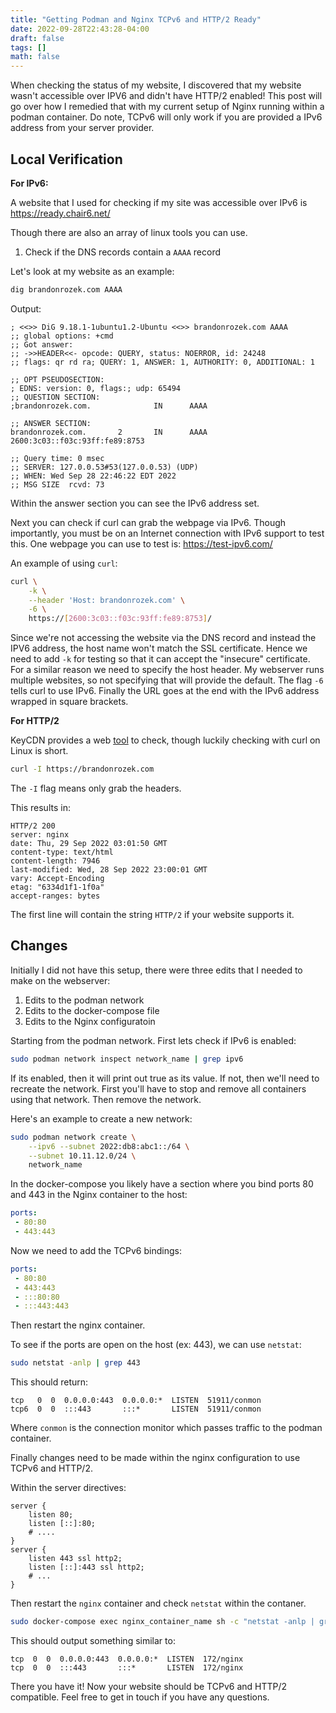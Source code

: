 ```yaml
---
title: "Getting Podman and Nginx TCPv6 and HTTP/2 Ready"
date: 2022-09-28T22:43:28-04:00
draft: false
tags: []
math: false
---
```


When checking the status of my website, I discovered that my website wasn't accessible over IPV6 and didn't have HTTP/2 enabled! This post will go over how I remedied that with my current setup of Nginx running within a podman container. Do note, TCPv6 will only work if you are provided a IPv6 address from your server provider.

## Local Verification

**For IPv6:**

A website that I used for checking if my site was accessible over IPv6 is https://ready.chair6.net/

Though there are also an array of linux tools you can use.

1. Check if the DNS records contain a `AAAA` record

Let's look at my website as an example:

```bash
dig brandonrozek.com AAAA
```

Output:

```
; <<>> DiG 9.18.1-1ubuntu1.2-Ubuntu <<>> brandonrozek.com AAAA
;; global options: +cmd
;; Got answer:
;; ->>HEADER<<- opcode: QUERY, status: NOERROR, id: 24248
;; flags: qr rd ra; QUERY: 1, ANSWER: 1, AUTHORITY: 0, ADDITIONAL: 1

;; OPT PSEUDOSECTION:
; EDNS: version: 0, flags:; udp: 65494
;; QUESTION SECTION:
;brandonrozek.com.              IN      AAAA

;; ANSWER SECTION:
brandonrozek.com.       2       IN      AAAA    2600:3c03::f03c:93ff:fe89:8753

;; Query time: 0 msec
;; SERVER: 127.0.0.53#53(127.0.0.53) (UDP)
;; WHEN: Wed Sep 28 22:46:22 EDT 2022
;; MSG SIZE  rcvd: 73

```

Within the answer section you can see the IPv6 address set.

Next you can check if curl can grab the webpage via IPv6. Though importantly, you must be on an Internet connection with IPv6 support to test this. One webpage you can use to test is: https://test-ipv6.com/

An example of using `curl`:

```bash
curl \
    -k \
	--header 'Host: brandonrozek.com' \
    -6 \
    https://[2600:3c03::f03c:93ff:fe89:8753]/
```

Since we're not accessing the website via the DNS record and instead the IPV6 address, the host name won't match the SSL certificate. Hence we need to add `-k` for testing so that it can accept the "insecure" certificate. For a similar reason we need to specify the host header. My webserver runs multiple websites, so not specifying that will provide the default. The flag `-6` tells curl to use IPv6. Finally the URL goes at the end with the IPv6 address wrapped in square brackets.

**For HTTP/2**

KeyCDN provides a web [tool](https://tools.keycdn.com/http2-test) to check, though luckily checking with curl on Linux is short.

```bash
curl -I https://brandonrozek.com
```

The `-I` flag means only grab the headers.

This results in:

```
HTTP/2 200 
server: nginx
date: Thu, 29 Sep 2022 03:01:50 GMT
content-type: text/html
content-length: 7946
last-modified: Wed, 28 Sep 2022 23:00:01 GMT
vary: Accept-Encoding
etag: "6334d1f1-1f0a"
accept-ranges: bytes
```

The first line will contain the string `HTTP/2` if your website supports it.

## Changes

Initially I did not have this setup, there were three edits that I needed to make on the webserver:

1. Edits to the podman network
2. Edits to the docker-compose file
3. Edits to the Nginx configuratoin

Starting from the podman network. First lets check if IPv6 is enabled:

```bash
sudo podman network inspect network_name | grep ipv6
```

If its enabled, then it will print out true as its value. If not, then we'll need to recreate the network. First you'll have to stop and remove all containers using that network. Then remove the network.

Here's an example to create a new network:

```bash
sudo podman network create \
	--ipv6 --subnet 2022:db8:abc1::/64 \
	--subnet 10.11.12.0/24 \
	network_name
```

In the docker-compose you likely have a section where you bind ports 80 and 443 in the Nginx container to the host:

```yaml
ports:
 - 80:80
 - 443:443
```

Now we need to add the TCPv6 bindings:

```yaml
ports:
 - 80:80
 - 443:443
 - :::80:80
 - :::443:443
```

Then restart the nginx container.

To see if the ports  are open on the host (ex: 443), we can use `netstat`:

```bash
sudo netstat -anlp | grep 443
```

This should return:

```
tcp   0  0  0.0.0.0:443  0.0.0.0:*  LISTEN  51911/conmon        
tcp6  0  0  :::443       :::*       LISTEN  51911/conmon
```

Where `conmon` is the connection monitor which passes traffic to the podman container.

Finally changes need to be made within the nginx configuration to use TCPv6 and HTTP/2.

Within the server directives:

```nginx
server {
    listen 80;
    listen [::]:80;
	# ....
}
server {
    listen 443 ssl http2;
    listen [::]:443 ssl http2;
    # ...
}
```

Then restart the `nginx` container and check `netstat` within the contaner.

```bash
sudo docker-compose exec nginx_container_name sh -c "netstat -anlp | grep 443"
```

This should output something similar to:

```
tcp  0  0  0.0.0.0:443  0.0.0.0:*  LISTEN  172/nginx
tcp  0  0  :::443       :::*       LISTEN  172/nginx
```

There you have it! Now your website should be TCPv6 and HTTP/2 compatible. Feel free to get in touch if you have any questions.
